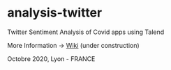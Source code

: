 # analysis-twitter
Twitter Sentiment Analysis of Covid apps using Talend

More Information -> [Wiki](https://github.com/savacano28/analysis-twitter/wiki) (under construction)

Octobre 2020, Lyon - FRANCE
